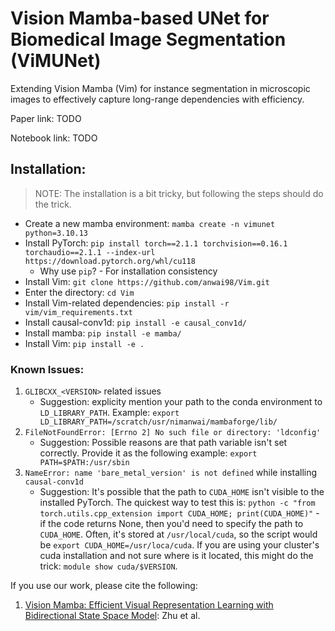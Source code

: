 # **Vi**sion **M**amba-based **UNet** for Biomedical Image Segmentation **(ViMUNet)**

Extending Vision Mamba (Vim) for instance segmentation in microscopic images to effectively capture long-range dependencies with efficiency.

Paper link: TODO

Notebook link: TODO

## Installation:

> NOTE: The installation is a bit tricky, but following the steps should do the trick.

- Create a new mamba environment: `mamba create -n vimunet python=3.10.13`
- Install PyTorch: `pip install torch==2.1.1 torchvision==0.16.1 torchaudio==2.1.1 --index-url https://download.pytorch.org/whl/cu118`
  - Why use `pip`? - For installation consistency
- Install Vim: `git clone https://github.com/anwai98/Vim.git`
- Enter the directory: `cd Vim`
- Install Vim-related dependencies: `pip install -r vim/vim_requirements.txt`
- Install causal-conv1d: `pip install -e causal_conv1d/`
- Install mamba: `pip install -e mamba/`
- Install Vim: `pip install -e .`

### Known Issues:
1. `GLIBCXX_<VERSION>` related issues
    - Suggestion: explicity mention your path to the conda environment to `LD_LIBRARY_PATH`. Example: `export LD_LIBRARY_PATH=/scratch/usr/nimanwai/mambaforge/lib/`
2. `FileNotFoundError: [Errno 2] No such file or directory: 'ldconfig'`
    - Suggestion: Possible reasons are that path variable isn't set correctly. Provide it as the following example: `export PATH=$PATH:/usr/sbin`
3. `NameError: name 'bare_metal_version' is not defined` while installing `causal-conv1d`
    - Suggestion: It's possible that the path to `CUDA_HOME` isn't visible to the installed PyTorch. The quickest way to test this is: `python -c "from torch.utils.cpp_extension import CUDA_HOME; print(CUDA_HOME)"` - if the code returns None, then you'd need to specify the path to `CUDA_HOME`. Often, it's stored at `/usr/local/cuda`, so the script would be `export CUDA_HOME=/usr/loca/cuda`. If you are using your cluster's cuda installation and not sure where is it located, this might do the trick: `module show cuda/$VERSION`.

If you use our work, please cite the following:

1. [Vision Mamba: Efficient Visual Representation Learning with Bidirectional State Space Model](https://arxiv.org/abs/2401.09417): Zhu et al.
